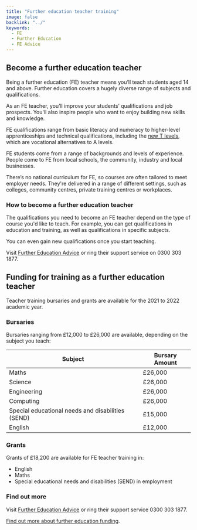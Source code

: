 ```yaml
---
title: "Further education teacher training"
image: false
backlink: "../"
keywords:
  - FE
  - Further Education
  - FE Advice
---
```


## Become a further education teacher

Being a further education (FE) teacher means you’ll teach students aged 14 and above. Further education covers a hugely diverse range of subjects and qualifications.

As an FE teacher, you’ll improve your students’ qualifications and job prospects. You'll also inspire people who want to enjoy building new skills and knowledge.

FE qualifications range from basic literacy and numeracy to higher-level apprenticeships and technical qualifications, including the <a href='https://www.gov.uk/government/publications/introduction-of-t-levels/introduction-of-t-levels'>new T levels</a>, which are vocational alternatives to A levels.

FE students come from a range of backgrounds and levels of experience. People come to FE from local schools, the community, industry and local businesses.

There’s no national curriculum for FE, so courses are often tailored to meet employer needs. They're delivered in a range of different settings, such as colleges, community centres, private training centres or workplaces.

### How to become a further education teacher

The qualifications you need to become an FE teacher depend on the type of course you'd like to teach. For example, you can get qualifications in education and training, as well as qualifications in specific subjects.

You can even gain new qualifications once you start teaching.

Visit <a href='https://www.feadvice.org.uk/i-want-work-fe-skills-sector'>Further Education Advice</a> or ring their support service on 0300 303 1877.

## Funding for training as a further education teacher

Teacher training bursaries and grants are available for the 2021 to 2022 academic year.

### Bursaries

Bursaries ranging from £12,000 to £26,000 are available, depending on the subject you teach:

| Subject                       | Bursary Amount |
| -------                       | -----   |
| Maths                         | £26,000 |
| Science                       | £26,000 |
| Engineering                   | £26,000 |
| Computing                     | £26,000 |
| Special educational needs and disabilities (SEND)| £15,000 |
| English                       | £12,000 |

### Grants

Grants of £18,200 are available for FE teacher training in:

* English
* Maths
* Special educational needs and disabilities (SEND) in employment

### Find out more

Visit <a href='https://www.feadvice.org.uk/i-want-work-fe-skills-sector'>Further Education Advice</a> or ring their support service 0300 303 1877.

<a href='https://www.gov.uk/government/publications/fe-funding-initial-teacher-education-ite-2021-to-2022'>Find out more about further education funding</a>.
